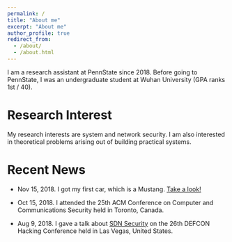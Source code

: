 ```yaml
---
permalink: /
title: "About me"
excerpt: "About me"
author_profile: true
redirect_from: 
  - /about/
  - /about.html
---
```


I am a research assistant at PennState since 2018. Before going to PennState, I was an undergraduate student at Wuhan University (GPA ranks 1st / 40).

Research Interest
====
My research interests are system and network security. I am also interested in theoretical problems arising out of building practical systems. 


Recent News
====
* Nov 15, 2018. I got my first car, which is a Mustang. [Take a look!](https://fxiao.me/files/mustang.jpg)

* Oct 15, 2018. I attended the 25th ACM Conference on Computer and Communications Security held in Toronto, Canada.

* Aug 9, 2018. I gave a talk about [SDN Security](https://fxiao.me/publications/defcon26) on the 26th DEFCON Hacking Conference held in Las Vegas, United States.





